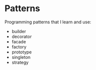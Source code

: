 # Patterns

Programming patterns that I learn and use:
- builder
- decorator
- facade
- factory
- prototype
- singleton
- strategy
